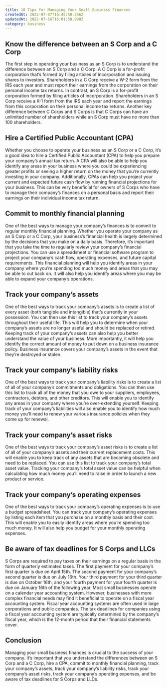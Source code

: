 ```yaml
---
title: 10 Tips for Managing Your Small Business Finances
createdAt: 2022-07-07T16:45:50.566Z
updatedAt: 2022-07-16T16:01:58.990Z
category: business
---
```


## Know the difference between an S Corp and a C Corp

The first step in operating your business as an S Corp is to understand the difference between an S Corp and a C Corp. A C Corp is a for-profit corporation that’s formed by filing articles of incorporation and issuing shares to investors. Shareholders in a C Corp receive a W-2 form from the IRS each year and must report their earnings from the corporation on their personal income tax returns. In contrast, an S Corp is a for-profit corporation formed by filing articles of incorporation. Shareholders in an S Corp receive a K-1 form from the IRS each year and report the earnings from this corporation on their personal income tax returns. Another key difference between C Corps and S Corps is that C Corps can have an unlimited number of shareholders while an S Corp must have no more than 100 shareholders.

## Hire a Certified Public Accountant (CPA)

Whether you choose to operate your business as an S Corp or a C Corp, it’s a good idea to hire a Certified Public Accountant (CPA) to help you prepare your company’s annual tax return. A CPA will also be able to help you identify any areas in your business where you could be experiencing greater profits or seeing a higher return on the money that you’re currently investing in your company. Additionally, CPAs can help you project your current and expected future cash flow by running financial projections for your business. This can be very beneficial for owners of S Corps who have to manage their company’s finances on a personal basis and report their earnings on their individual income tax return.

## Commit to monthly financial planning

One of the best ways to manage your company’s finances is to commit to regular monthly financial planning. Whether you operate your company as an S Corp or a C Corp, your business’s financial health is largely determined by the decisions that you make on a daily basis. Therefore, it’s important that you take the time to regularly review your company’s financial projections. You can use a spreadsheet or financial software program to project your company’s cash flow, operating expenses, and future capital requirements. This financial planning will help you identify areas in your company where you’re spending too much money and areas that you may be able to cut back on. It will also help you identify areas where you may be able to expand your company’s operations.

## Track your company’s assets

One of the best ways to track your company’s assets is to create a list of every asset (both tangible and intangible) that’s currently in your possession. You can then use this list to track your company’s assets throughout their useful life. This will help you to determine when your company’s assets are no longer useful and should be replaced or retired. Keeping track of your company’s assets can also help you better understand the value of your business. More importantly, it will help you identify the correct amount of money to put down on a business insurance policy. Business insurance covers your company’s assets in the event that they’re destroyed or stolen.

## Track your company’s liability risks

One of the best ways to track your company’s liability risks is to create a list of all of your company’s commitments and obligations. You can then use this list to track all of the money that you owe to your suppliers, employees, contractors, debtors, and other creditors. This will enable you to identify any areas in your company where you’re over-extending yourself. Keeping track of your company’s liabilities will also enable you to identify how much money you’ll need to renew your various insurance policies when they come up for renewal.

## Track your company’s asset risks

One of the best ways to track your company’s asset risks is to create a list of all of your company’s assets and their current replacement costs. This will enable you to keep track of any assets that are becoming obsolete and need to be replaced. You can use this list to track your company’s total asset value. Tracking your company’s total asset value can be helpful when calculating how much money you’ll need to raise in order to launch a new product or service.

## Track your company’s operating expenses

One of the best ways to track your company’s operating expenses is to use a budget spreadsheet. You can track your company’s operating expenses by listing each item that you purchase on a monthly basis and their cost. This will enable you to easily identify areas where you’re spending too much money. It will also help you budget for your monthly operating expenses.

## Be aware of tax deadlines for S Corps and LLCs

S Corps are required to pay taxes on their earnings on a regular basis in the form of quarterly estimated taxes. The first payment for your company’s first quarter is due on April 15th. The second payment for your company’s second quarter is due on July 16th. Your third payment for your third quarter is due on October 16th, and your fourth payment for your fourth quarter is due on January 16th of the following year. Most small businesses operate on a calendar year accounting system. However, businesses with more complex financial needs may find it beneficial to operate on a fiscal year accounting system. Fiscal year accounting systems are often used in large corporations and public companies. The tax deadlines for companies using a fiscal year accounting system are typically determined by the company’s fiscal year, which is the 12-month period that their financial statements cover.

## Conclusion

Managing your small business finances is crucial to the success of your company. It’s important that you understand the differences between an S Corp and a C Corp, hire a CPA, commit to monthly financial planning, track your company’s assets, track your company’s liability risks, track your company’s asset risks, track your company’s operating expenses, and be aware of tax deadlines for S Corps and LLCs.
